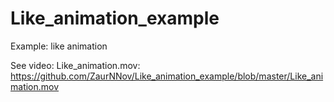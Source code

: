 # Like_animation_example
Example: like animation

See video: Like_animation.mov: https://github.com/ZaurNNov/Like_animation_example/blob/master/Like_animation.mov
